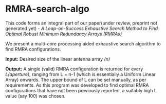 # RMRA-search-algo

This code forms an integral part of our paper(under review, preprint not generated yet) - *A Leap-on-Success Exhaustive Search Method to Find Optimal Robust Minimum  Redundancy Arrays (RMRAs)*

We present a multi-core processing aided exhaustive search algorithm to find RMRA configurations. 

**Input:** Desired size of the linear antenna array *(n)*

**Output:** A single (valid) RMRA configuration is returned for every *L(aperture)*, ranging from L = n-1 (which is essentially a Uniform Linear Array) onwards. The upper bound of L can be set manually, as per requirements. As this program was developed to find optimal RMRA configurations that have not been previously reported, a suitably high L value (say 100) was chosen.
    
